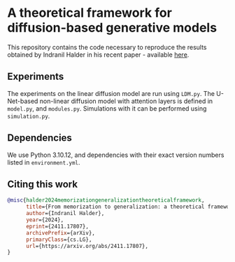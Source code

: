 # **A theoretical framework for diffusion-based generative models**
This repository contains the code necessary to reproduce the results obtained by Indranil Halder in his recent paper - available [here](https://arxiv.org/pdf/2411.17807). 

## Experiments

The experiments on the linear diffusion model are run using `LDM.py`. The U-Net-based non-linear diffusion model with attention layers is defined in `model.py`, and `modules.py`. Simulations with it can be performed using `simulation.py`.

## Dependencies

We use Python 3.10.12, and dependencies with their exact
version numbers listed in `environment.yml`.

## Citing this work

```bibtex
@misc{halder2024memorizationgeneralizationtheoreticalframework,
      title={From memorization to generalization: a theoretical framework for diffusion-based generative models}, 
      author={Indranil Halder},
      year={2024},
      eprint={2411.17807},
      archivePrefix={arXiv},
      primaryClass={cs.LG},
      url={https://arxiv.org/abs/2411.17807}, 
}
```
